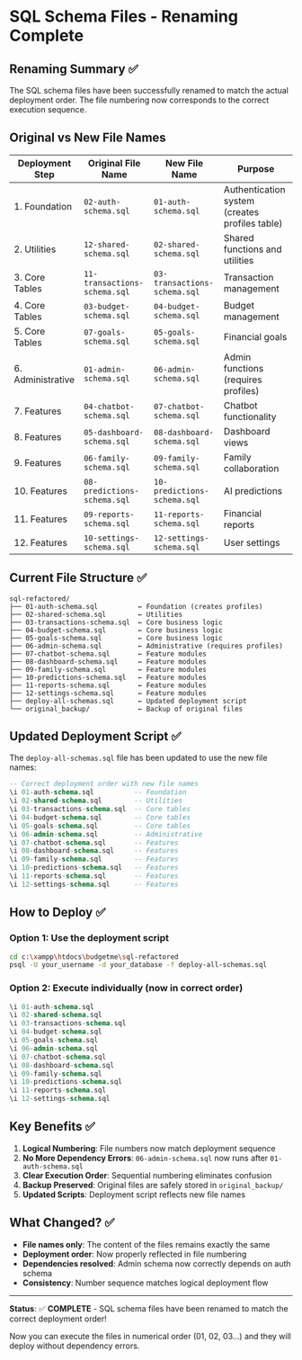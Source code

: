 # SQL Schema Files - Renaming Complete

## Renaming Summary ✅

The SQL schema files have been successfully renamed to match the actual deployment order. The file numbering now corresponds to the correct execution sequence.

## Original vs New File Names

| **Deployment Step** | **Original File Name** | **New File Name** | **Purpose** |
|---------------------|------------------------|-------------------|-------------|
| 1. Foundation | `02-auth-schema.sql` | `01-auth-schema.sql` | Authentication system (creates profiles table) |
| 2. Utilities | `12-shared-schema.sql` | `02-shared-schema.sql` | Shared functions and utilities |
| 3. Core Tables | `11-transactions-schema.sql` | `03-transactions-schema.sql` | Transaction management |
| 4. Core Tables | `03-budget-schema.sql` | `04-budget-schema.sql` | Budget management |
| 5. Core Tables | `07-goals-schema.sql` | `05-goals-schema.sql` | Financial goals |
| 6. Administrative | `01-admin-schema.sql` | `06-admin-schema.sql` | Admin functions (requires profiles) |
| 7. Features | `04-chatbot-schema.sql` | `07-chatbot-schema.sql` | Chatbot functionality |
| 8. Features | `05-dashboard-schema.sql` | `08-dashboard-schema.sql` | Dashboard views |
| 9. Features | `06-family-schema.sql` | `09-family-schema.sql` | Family collaboration |
| 10. Features | `08-predictions-schema.sql` | `10-predictions-schema.sql` | AI predictions |
| 11. Features | `09-reports-schema.sql` | `11-reports-schema.sql` | Financial reports |
| 12. Features | `10-settings-schema.sql` | `12-settings-schema.sql` | User settings |

## Current File Structure ✅

```
sql-refactored/
├── 01-auth-schema.sql          ← Foundation (creates profiles)
├── 02-shared-schema.sql        ← Utilities
├── 03-transactions-schema.sql  ← Core business logic
├── 04-budget-schema.sql        ← Core business logic  
├── 05-goals-schema.sql         ← Core business logic
├── 06-admin-schema.sql         ← Administrative (requires profiles)
├── 07-chatbot-schema.sql       ← Feature modules
├── 08-dashboard-schema.sql     ← Feature modules
├── 09-family-schema.sql        ← Feature modules
├── 10-predictions-schema.sql   ← Feature modules
├── 11-reports-schema.sql       ← Feature modules
├── 12-settings-schema.sql      ← Feature modules
├── deploy-all-schemas.sql      ← Updated deployment script
└── original_backup/            ← Backup of original files
```

## Updated Deployment Script ✅

The `deploy-all-schemas.sql` file has been updated to use the new file names:

```sql
-- Correct deployment order with new file names
\i 01-auth-schema.sql          -- Foundation
\i 02-shared-schema.sql        -- Utilities  
\i 03-transactions-schema.sql  -- Core tables
\i 04-budget-schema.sql        -- Core tables
\i 05-goals-schema.sql         -- Core tables
\i 06-admin-schema.sql         -- Administrative
\i 07-chatbot-schema.sql       -- Features
\i 08-dashboard-schema.sql     -- Features
\i 09-family-schema.sql        -- Features
\i 10-predictions-schema.sql   -- Features
\i 11-reports-schema.sql       -- Features
\i 12-settings-schema.sql      -- Features
```

## How to Deploy ✅

### Option 1: Use the deployment script
```bash
cd c:\xampp\htdocs\budgetme\sql-refactored
psql -U your_username -d your_database -f deploy-all-schemas.sql
```

### Option 2: Execute individually (now in correct order)
```sql
\i 01-auth-schema.sql
\i 02-shared-schema.sql
\i 03-transactions-schema.sql
\i 04-budget-schema.sql
\i 05-goals-schema.sql
\i 06-admin-schema.sql
\i 07-chatbot-schema.sql
\i 08-dashboard-schema.sql
\i 09-family-schema.sql
\i 10-predictions-schema.sql
\i 11-reports-schema.sql
\i 12-settings-schema.sql
```

## Key Benefits ✅

1. **Logical Numbering**: File numbers now match deployment sequence
2. **No More Dependency Errors**: `06-admin-schema.sql` now runs after `01-auth-schema.sql`
3. **Clear Execution Order**: Sequential numbering eliminates confusion
4. **Backup Preserved**: Original files are safely stored in `original_backup/`
5. **Updated Scripts**: Deployment script reflects new file names

## What Changed? ✅

- **File names only**: The content of the files remains exactly the same
- **Deployment order**: Now properly reflected in file numbering
- **Dependencies resolved**: Admin schema now correctly depends on auth schema
- **Consistency**: Number sequence matches logical deployment flow

---

**Status**: ✅ **COMPLETE** - SQL schema files have been renamed to match the correct deployment order!

Now you can execute the files in numerical order (01, 02, 03...) and they will deploy without dependency errors.